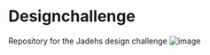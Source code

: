 # Designchallenge
Repository for the Jadehs design challenge
![image](https://github.com/jamadir/Designchallenge/assets/34141368/205fdde6-5c02-4916-9b3e-d1eae884b39b)
